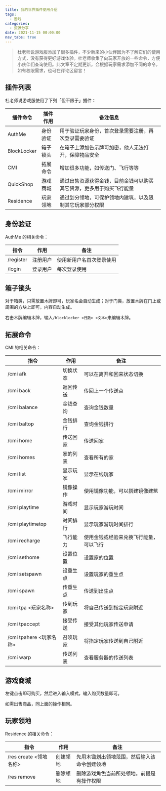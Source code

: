 ```yaml
---
title: 我的世界插件使用介绍
tags:
  - 游戏
categories:
  - 资源分享
date: 2021-11-15 00:00:00
nav_tabs: true
---
```


> 杜老师说游戏服添加了很多插件，不少新来的小伙伴因为不了解它们的使用方式，没有获得更好游戏体验。杜老师收集了向玩家开放的一些命令，方便小伙伴们查询使用。此文章不定期更新，会根据玩家需求添加不同的命令，如有权限需求，也可在评论区留言！

<!-- more -->

## 插件列表

杜老师说游戏服使用了下列「但不限于」插件：

| 插件命令 | 插件作用 | 备注信息 |
| - | - | - |
| AuthMe | 身份验证 | 用于验证玩家身份，首次登录需要注册，再次登录需要验证 |
| BlockLocker | 箱子锁头 | 在箱子上添加告示牌可加密，他人无法打开，保障物品安全 |
| CMI | 拓展命令 | 增加很多功能，如传送门、飞行等等 |
| QuickShop | 游戏商城 | 通过出售资源获得金钱，目前金钱可以购买其它资源，更多用于购买飞行能量 |
| Residence | 玩家领地 | 通过划分领地，可保护领地内建筑，以及限制其它玩家部分权限 |

## 身份验证

AuthMe 的相关命令：

| 指令 | 作用 | 备注 |
| - | - | - |
| /register | 注册用户 | 使用新用户名首次登录使用 |
| /login | 登录用户 | 每次登录使用 |

## 箱子锁头

对于箱类，只需放置木牌即可，玩家名会自动生成；对于门类，放置木牌在门上或周围的方块上即可，内容自动生成。

右击木牌编辑木牌，输入`/blocklocker <行数> <文本>`来编辑木牌。

## 拓展命令

CMI 的相关命令：

| 指令 | 作用 | 备注 |
| - | - | - |
| /cmi afk | 切换状态 | 可以在离开和回来状态切换 |
| /cmi back | 返回传送 | 传回上一个传送点 |
| /cmi balance | 金钱查询 | 查询金钱数量 |
| /cmi baltop | 金钱排行 | 查询金钱排行 |
| /cmi home | 传送回家 | 传送回家 |
| /cmi homes | 家的列表 | 查看所有的家 |
| /cmi list | 显示玩家 | 显示在线玩家 |
| /cmi mirror | 镜像操作 | 使用镜像功能，可以搭建镜像建筑 |
| /cmi playtime | 游戏时间 | 显示玩家游玩时间 |
| /cmi playtimetop | 时间排行 | 显示玩家游玩时间排行 |
| /cmi recharge | 飞行能力 | 使用金钱或经验来兑换飞行能量，可以飞行 |
| /cmi sethome | 设置位置 | 设置家的位置 |
| /cmi setspawn | 设重生点 | 设置玩家的重生点 |
| /cmi spawn | 传重生点 | 传送到出生点 |
| /cmi tpa <玩家名称> | 传到玩家 | 将自己传送到指定玩家附近 |
| /cmi tpaccept | 接受传送 | 接受其他玩家传送申请 |
| /cmi tpahere <玩家名称> | 召唤玩家 | 将指定玩家传送到自己附近 |
| /cmi warp | 传送列表 | 查看服务器的传送列表 |
## 游戏商城

左键点击即可购买，然后进入输入模式，输入购买数量即可。

如需出售商品，同上面的操作相同。

## 玩家领地

Residence 的相关命令：

| 指令 | 作用 | 备注 |
| - | - | - |
| /res create <领地名称> | 创建领地 | 先用木锄划出领地范围，然后输入该命令创建领地 |
| /res remove | 删除领地 | 删除游戏角色当前所处领地，前提是有操作权限 |
